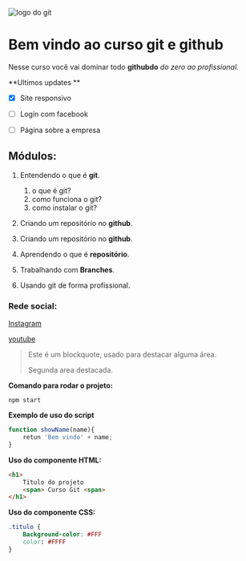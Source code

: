 ![logo do git](https://1000logos.net/wp-content/uploads/2021/05/GitHub-logo-500x281.png)

# Bem vindo ao curso git e github 

Nesse curso você vai dominar todo **githubdo** _do zero ao profissional._

**Ultimos updates **
- [x] Site responsivo
- [ ] Login com facebook
- [ ] Página sobre a empresa


## Módulos:

1. Entendendo o que é **git**.
    1. o que é git?
    2. como funciona o git?
    3. como instalar o git?

2. Criando um repositório no **github**.
2. Criando um repositório no **github**.
2. Aprendendo o que é **repositório**.
3. Trabalhando com **Branches**.
4. Usando git de forma profissional.



### Rede social:
[Instagram](https://instagram.com)

[youtube](https://youtube.com)

>Este é um blockquote, usado para destacar alguma área.
>
>Segunda area destacada.

**Comando para rodar o projeto:**

```
npm start
```

**Exemplo de uso do script**
```js
function showName(name){
    retun 'Bem vindo' + name;
}
```

**Uso do componente HTML:**
```html
<h1>
    Titulo do projeto
    <span> Curso Git <span>
</h1>
```

**Uso do componente CSS:**
```Css
.titulo {
    Background-color: #FFF
    color: #FFFF
}

```

